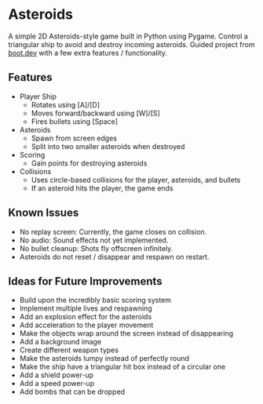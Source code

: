 # Asteroids
A simple 2D Asteroids-style game built in Python using Pygame. Control a triangular ship to avoid and destroy incoming asteroids. Guided project from [boot.dev](https://boot.dev) with a few extra features / functionality. 

## Features
- Player Ship
  - Rotates using [A]/[D]
  - Moves forward/backward using [W]/[S]
  - Fires bullets using [Space]
- Asteroids
  - Spawn from screen edges
  - Split into two smaller asteroids when destroyed
- Scoring
  - Gain points for destroying asteroids
- Collisions
  - Uses circle-based collisions for the player, asteroids, and bullets
  - If an asteroid hits the player, the game ends

## Known Issues 
- No replay screen: Currently, the game closes on collision.
- No audio: Sound effects not yet implemented.
- No bullet cleanup: Shots fly offscreen infinitely.
- Asteroids do not reset / disappear and respawn on restart.

## Ideas for Future Improvements
- Build upon the incredibly basic scoring system
- Implement multiple lives and respawning
- Add an explosion effect for the asteroids
- Add acceleration to the player movement
- Make the objects wrap around the screen instead of disappearing
- Add a background image
- Create different weapon types
- Make the asteroids lumpy instead of perfectly round
- Make the ship have a triangular hit box instead of a circular one
- Add a shield power-up
- Add a speed power-up
- Add bombs that can be dropped

